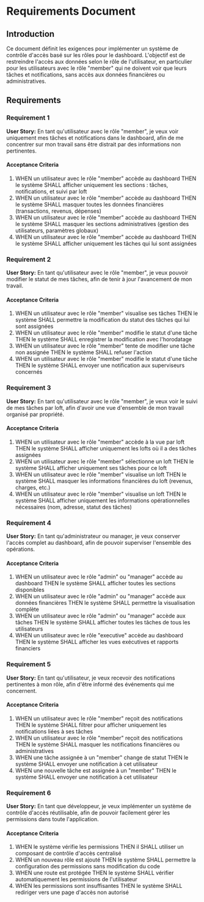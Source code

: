 # Requirements Document

## Introduction

Ce document définit les exigences pour implémenter un système de contrôle d'accès basé sur les rôles pour le dashboard. L'objectif est de restreindre l'accès aux données selon le rôle de l'utilisateur, en particulier pour les utilisateurs avec le rôle "member" qui ne doivent voir que leurs tâches et notifications, sans accès aux données financières ou administratives.

## Requirements

### Requirement 1

**User Story:** En tant qu'utilisateur avec le rôle "member", je veux voir uniquement mes tâches et notifications dans le dashboard, afin de me concentrer sur mon travail sans être distrait par des informations non pertinentes.

#### Acceptance Criteria

1. WHEN un utilisateur avec le rôle "member" accède au dashboard THEN le système SHALL afficher uniquement les sections : tâches, notifications, et suivi par loft
2. WHEN un utilisateur avec le rôle "member" accède au dashboard THEN le système SHALL masquer toutes les données financières (transactions, revenus, dépenses)
3. WHEN un utilisateur avec le rôle "member" accède au dashboard THEN le système SHALL masquer les sections administratives (gestion des utilisateurs, paramètres globaux)
4. WHEN un utilisateur avec le rôle "member" accède au dashboard THEN le système SHALL afficher uniquement les tâches qui lui sont assignées

### Requirement 2

**User Story:** En tant qu'utilisateur avec le rôle "member", je veux pouvoir modifier le statut de mes tâches, afin de tenir à jour l'avancement de mon travail.

#### Acceptance Criteria

1. WHEN un utilisateur avec le rôle "member" visualise ses tâches THEN le système SHALL permettre la modification du statut des tâches qui lui sont assignées
2. WHEN un utilisateur avec le rôle "member" modifie le statut d'une tâche THEN le système SHALL enregistrer la modification avec l'horodatage
3. WHEN un utilisateur avec le rôle "member" tente de modifier une tâche non assignée THEN le système SHALL refuser l'action
4. WHEN un utilisateur avec le rôle "member" modifie le statut d'une tâche THEN le système SHALL envoyer une notification aux superviseurs concernés

### Requirement 3

**User Story:** En tant qu'utilisateur avec le rôle "member", je veux voir le suivi de mes tâches par loft, afin d'avoir une vue d'ensemble de mon travail organisé par propriété.

#### Acceptance Criteria

1. WHEN un utilisateur avec le rôle "member" accède à la vue par loft THEN le système SHALL afficher uniquement les lofts où il a des tâches assignées
2. WHEN un utilisateur avec le rôle "member" sélectionne un loft THEN le système SHALL afficher uniquement ses tâches pour ce loft
3. WHEN un utilisateur avec le rôle "member" visualise un loft THEN le système SHALL masquer les informations financières du loft (revenus, charges, etc.)
4. WHEN un utilisateur avec le rôle "member" visualise un loft THEN le système SHALL afficher uniquement les informations opérationnelles nécessaires (nom, adresse, statut des tâches)

### Requirement 4

**User Story:** En tant qu'administrateur ou manager, je veux conserver l'accès complet au dashboard, afin de pouvoir superviser l'ensemble des opérations.

#### Acceptance Criteria

1. WHEN un utilisateur avec le rôle "admin" ou "manager" accède au dashboard THEN le système SHALL afficher toutes les sections disponibles
2. WHEN un utilisateur avec le rôle "admin" ou "manager" accède aux données financières THEN le système SHALL permettre la visualisation complète
3. WHEN un utilisateur avec le rôle "admin" ou "manager" accède aux tâches THEN le système SHALL afficher toutes les tâches de tous les utilisateurs
4. WHEN un utilisateur avec le rôle "executive" accède au dashboard THEN le système SHALL afficher les vues exécutives et rapports financiers

### Requirement 5

**User Story:** En tant qu'utilisateur, je veux recevoir des notifications pertinentes à mon rôle, afin d'être informé des événements qui me concernent.

#### Acceptance Criteria

1. WHEN un utilisateur avec le rôle "member" reçoit des notifications THEN le système SHALL filtrer pour afficher uniquement les notifications liées à ses tâches
2. WHEN un utilisateur avec le rôle "member" reçoit des notifications THEN le système SHALL masquer les notifications financières ou administratives
3. WHEN une tâche assignée à un "member" change de statut THEN le système SHALL envoyer une notification à cet utilisateur
4. WHEN une nouvelle tâche est assignée à un "member" THEN le système SHALL envoyer une notification à cet utilisateur

### Requirement 6

**User Story:** En tant que développeur, je veux implémenter un système de contrôle d'accès réutilisable, afin de pouvoir facilement gérer les permissions dans toute l'application.

#### Acceptance Criteria

1. WHEN le système vérifie les permissions THEN il SHALL utiliser un composant de contrôle d'accès centralisé
2. WHEN un nouveau rôle est ajouté THEN le système SHALL permettre la configuration des permissions sans modification du code
3. WHEN une route est protégée THEN le système SHALL vérifier automatiquement les permissions de l'utilisateur
4. WHEN les permissions sont insuffisantes THEN le système SHALL rediriger vers une page d'accès non autorisé